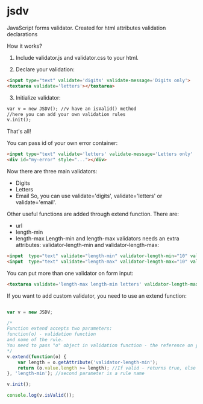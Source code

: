 jsdv
====

JavaScript forms validator. Created for html attributes validation declarations

How it works?

1. Include validator.js and validator.css to your html.


2. Declare your validation:
  ```html
  <input type="text" validate='digits' validate-message='Digits only'>
  <textarea validate='letters'></textarea>
  ```

3. Initialize validator:
 ```html
 var v = new JSDV(); //v have an isValid() method
 //here you can add your own validation rules
 v.init();
 ```

That's all!

You can pass id of your own error container:

```html
<input type="text" validate='letters' validate-message='Letters only'  validate-error-id='my-error'>
<div id="my-error" style="..."></div>
```

Now there are three main validators:
* Digits
* Letters
* Email
So, you can use validate='digits', validate='letters' or validate='email'.

Other useful functions are added through extend function.
There are:
* url
* length-min
* length-max
Length-min and length-max validators needs an extra attributes: validator-length-min and validator-length-max:

```html
<input  type="text" validate="length-min" validator-length-min="10" validate-message="Minimal length is 10 symbols">
<input  type="text" validate="length-max" validator-length-max="10" validate-message="Maximal length is 10 symbols">
```

You can put more than one validator on form input:

```html
<textarea validate='length-max length-min letters' validator-length-max="15" validator-length-min="10" validate-message='Message length must be between 10 and 15 letters'></textarea>
```

If you want to add custom validator, you need to use an extend function:

```javascript

var v = new JSDV;

/*
Function extend accepts two parameters:
function(o) - validation function
and name of the rule.
You need to pass "o" object in validation function - the reference on your form input
*/
v.extend(function(o) {
    var length = o.getAttribute('validator-length-min');
    return (o.value.length >= length); //If valid - returns true, else - false.
}, 'length-min'); //second parameter is a rule name

v.init();

console.log(v.isValid());
```